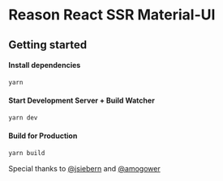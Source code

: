 # Reason React SSR Material-UI

## Getting started

#### Install dependencies

```bash
yarn
```

#### Start Development Server + Build Watcher

```bash
yarn dev
```

#### Build for Production

```bash
yarn build
```

Special thanks to [@jsiebern](https://github.com/jsiebern/bs-material-ui) and [@amogower](https://github.com/amogower/reason-react-ssr-starter)